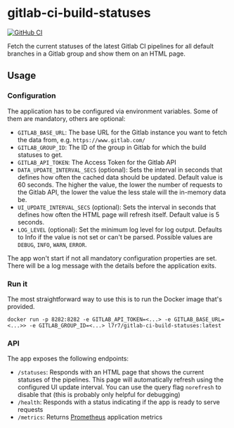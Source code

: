 # gitlab-ci-build-statuses

[![GitHub CI](https://github.com/l7r7/gitlab-ci-build-statuses/workflows/CI/badge.svg)](https://github.com/l7r7/gitlab-ci-build-statuses/actions)

Fetch the current statuses of the latest Gitlab CI pipelines for all default branches in a Gitlab group and show them on an HTML page.

## Usage

### Configuration

The application has to be configured via environment variables.
Some of them are mandatory, others are optional:

* `GITLAB_BASE_URL`: The base URL for the Gitlab instance you want to fetch the data from, e.g. `https://www.gitlab.com/`
* `GITLAB_GROUP_ID`: The ID of the group in Gitlab for which the build statuses to get.
* `GITLAB_API_TOKEN`: The Access Token for the Gitlab API
* `DATA_UPDATE_INTERVAL_SECS` (optional): Sets the interval in seconds that defines how often the cached data should be updated.
Default value is 60 seconds.
The higher the value, the lower the number of requests to the Gitlab API, the lower the value the less stale will the in-memory data be.
* `UI_UPDATE_INTERVAL_SECS` (optional): Sets the interval in seconds that defines how often the HTML page will refresh
  itself. Default value is 5 seconds.
* `LOG_LEVEL` (optional): Set the minimum log level for log output. Defaults to Info if the value is not set or can't be
  parsed. Possible values are `DEBUG`, `INFO`, `WARN`, `ERROR`.

The app won't start if not all mandatory configuration properties are set.
There will be a log message with the details before the application exits.

### Run it

The most straightforward way to use this is to run the Docker image that's provided.

    docker run -p 8282:8282 -e GITLAB_API_TOKEN=<...> -e GITLAB_BASE_URL=<...>> -e GITLAB_GROUP_ID=<...> l7r7/gitlab-ci-build-statuses:latest

### API

The app exposes the following endpoints:

* `/statuses`: Responds with an HTML page that shows the current statuses of the pipelines.
This page will automatically refresh using the configured UI update interval.
You can use the query flag `norefresh` to disable that (this is probably only helpful for debugging)
* `/health`: Responds with a status indicating if the app is ready to serve requests
* `/metrics`: Returns [Prometheus](https://prometheus.io/) application metrics
